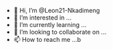 - 👋 Hi, I’m @Leon21-Nkadimeng
- 👀 I’m interested in ...
- 🌱 I’m currently learning ...
- 💞️ I’m looking to collaborate on ...
- 📫 How to reach me ...b

<!---
Leon21-Nkadimeng/Leon21-Nkadimeng is a ✨ special ✨ repository because its `README.md` (this file) appears on your GitHub profile.
You can click the Preview link to take a look at your changes.
--->
